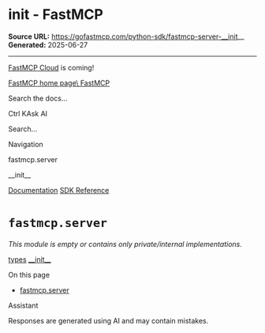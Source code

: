 # __init__ - FastMCP

**Source URL:** https://gofastmcp.com/python-sdk/fastmcp-server-__init__
**Generated:** 2025-06-27

---

[FastMCP Cloud](https://fastmcp.link/x0Kyhy2) is coming!

[FastMCP home page\\
FastMCP](https://gofastmcp.com/)

Search the docs...

Ctrl KAsk AI

Search...

Navigation

fastmcp.server

\_\_init\_\_

[Documentation](https://gofastmcp.com/getting-started/welcome) [SDK Reference](https://gofastmcp.com/python-sdk/fastmcp-exceptions)

# [​](https://gofastmcp.com/python-sdk/fastmcp-server-__init__\#fastmcp-server)  `fastmcp.server`

_This module is empty or contains only private/internal implementations._

[types](https://gofastmcp.com/python-sdk/fastmcp-resources-types) [\_\_init\_\_](https://gofastmcp.com/python-sdk/fastmcp-server-auth-__init__)

On this page

- [fastmcp.server](https://gofastmcp.com/python-sdk/fastmcp-server-__init__#fastmcp-server)

Assistant

Responses are generated using AI and may contain mistakes.